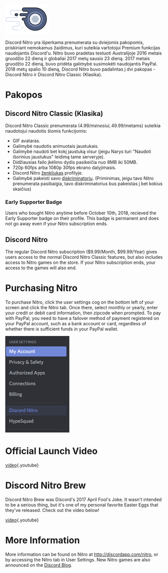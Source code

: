 <!-- TITLE: [LT] Nitro -->
<!-- SUBTITLE: Paremk Discord kūrimą -->

![Nitrobadge](/uploads/nitro/nitrobadge.png "Nitrobadge")

Discord Nitro yra išperkama prenumerata su dviejomis pakopomis, priskiriant nemokamus žaidimus, kuri suteikia vartotojui Premium funkcijas naudojantis Discord'u. Nitro buvo pradėtas testuoti Australijoje 2016 metais gruodžio 22 dieną ir globaliai 2017 metų sausio 23 dieną. 2017 metais gruodžio 22 dieną, buvo pridėta galimybė susimokėti naudojantis PayPal. 2018 metų spalio 10 dieną, Discord Nitro buvo padalintas į dvi pakopas - Discord Nitro ir Discord Nitro Classic (Klasika).

# Pakopos

## Discord Nitro Classic (Klasika)
Discord Nitro Classic prenumerata (4.99$/mėnesiui, 49.99$/metams) suteikia naudotojui naudotis šiomis funkcijomis:

* GIF avataras.
* Galimybė naudotis animuotais jaustukais.
* Galimybė naudoti bet kokį jaustuką visur (jeigu Narys turi "Naudoti išorinius jaustukus" leidimą tame serveryje).	
* Didžiausias failo įkėlimo dydis pasikeičia nuo 8MB iki 50MB.	
* 720p 60fps arba 1080p 30fps ekrano dalyjimasis.
* Discord Nitro [ženkliukas](/badges) profilyje.
* Galimybė pakeisti savo [diskriminatorių](/discriminator). (Priminimas, jeigu tavo Nitro prenumerata pasibaigia, tavo diskriminatorius bus pakeistas į bet kokius skaičius)

### Early Supporter Badge

Users who bought Nitro anytime before October 10th, 2018, recieved the Early Supporter badge on their profile. This badge is permanent and does not go away even if your Nitro subscription ends.

## Discord Nitro 
The regular Discord Nitro subscription ($9.99/Month, $99.99/Year) gives users access to the normal Discord Nitro Classic features, but also includes access to Nitro games on the store. If your Nitro subscription ends, your access to the games will also end.

# Purchasing Nitro
To purchase Nitro, click the user settings cog on the bottom left of your screen and click the Nitro tab. Once there, select monthly or yearly, enter your credit or debit card information, then zipcode when prompted. To pay with PayPal, you need to have a failover method of payment registered on your PayPal account, such as a bank account or card, regardless of whether there is sufficient funds in your PayPal wallet.

![User Settings/Nitro](/uploads/7138-b-7-1.png "User Settings/Nitro")
# Official Launch Video

[video](https://www.youtube.com/watch?v=psIIWROIvtM){.youtube}

# Discord Nitro Brew
Discord Nitro Brew was Discord's 2017 April Fool's Joke. It wasn't intended to be a serious thing, but it's one of my personal favorite Easter Eggs that they've released. Check out the video below!

[video](https://www.youtube.com/watch?v=9Z4GW6Vd6NI){.youtube}


# More Information
More information can be found on Nitro at http://discordapp.com/nitro, or by accessing the Nitro tab in User Settings. New Nitro games are also announced on the [Discord Blog](https://blog.discordapp.com/).